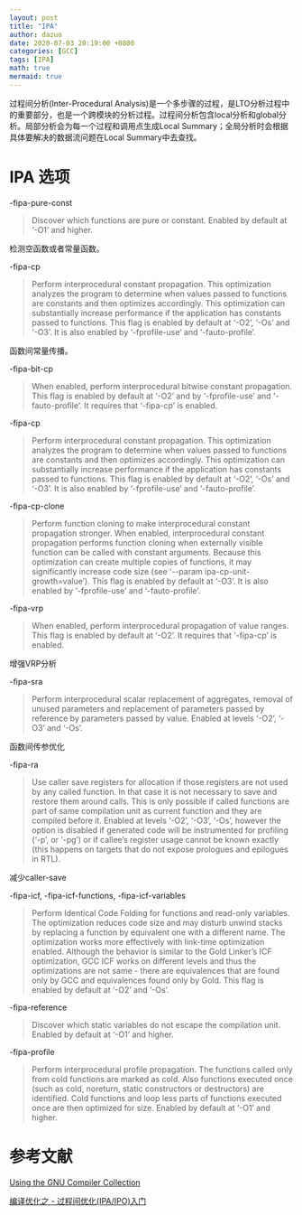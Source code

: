 ```yaml
---
layout: post
title: "IPA"
author: dazuo
date: 2020-07-03 20:19:00 +0800
categories: [GCC]
tags: [IPA]
math: true
mermaid: true
---
```


过程间分析(Inter-Procedural Analysis)是一个多步骤的过程，是LTO分析过程中的重要部分，也是一个跨模块的分析过程。过程间分析包含local分析和global分析。局部分析会为每一个过程和调用点生成Local Summary；全局分析时会根据具体要解决的数据流问题在Local Summary中去查找。



# IPA 选项

-fipa-pure-const

>  Discover which functions are pure or constant. Enabled by default at ‘-O1’ and higher. 

检测空函数或者常量函数。



-fipa-cp

> Perform interprocedural constant propagation. This optimization analyzes the program to determine when values passed to functions are constants and then optimizes accordingly. This optimization can substantially increase performance if the application has constants passed to functions. This flag is enabled by default at ‘-O2’, ‘-Os’ and ‘-O3’. It is also enabled by ‘-fprofile-use’ and ‘-fauto-profile’.

函数间常量传播。



-fipa-bit-cp

> When enabled, perform interprocedural bitwise constant propagation. This flag is enabled by default at ‘-O2’ and by ‘-fprofile-use’ and ‘-fauto-profile’. It requires that ‘-fipa-cp’ is enabled.



-fipa-cp

> Perform interprocedural constant propagation. This optimization analyzes the program to determine when values passed to functions are constants and then optimizes accordingly. This optimization can substantially increase performance if the application has constants passed to functions. This flag is enabled by default at ‘-O2’, ‘-Os’ and ‘-O3’. It is also enabled by ‘-fprofile-use’ and ‘-fauto-profile’.



-fipa-cp-clone

> Perform function cloning to make interprocedural constant propagation stronger. When enabled, interprocedural constant propagation performs function cloning when externally visible function can be called with constant arguments. Because this optimization can create multiple copies of functions, it may significantly increase code size (see ‘--param ipa-cp-unit-growth=value’). This flag is enabled by default at ‘-O3’. It is also enabled by ‘-fprofile-use’ and ‘-fauto-profile’.



-fipa-vrp 

> When enabled, perform interprocedural propagation of value ranges. This flag is enabled by default at ‘-O2’. It requires that ‘-fipa-cp’ is enabled.

增强VRP分析



-fipa-sra 

> Perform interprocedural scalar replacement of aggregates, removal of unused parameters and replacement of parameters passed by reference by parameters passed by value. Enabled at levels ‘-O2’, ‘-O3’ and ‘-Os’.

函数间传参优化



-fipa-ra

> Use caller save registers for allocation if those registers are not used by any called function. In that case it is not necessary to save and restore them around calls. This is only possible if called functions are part of same compilation unit as current function and they are compiled before it. Enabled at levels ‘-O2’, ‘-O3’, ‘-Os’, however the option is disabled if generated code will be instrumented for profiling (‘-p’, or ‘-pg’) or if callee’s register usage cannot be known exactly (this happens on targets that do not expose prologues and epilogues in RTL).

减少caller-save



-fipa-icf, -fipa-icf-functions, -fipa-icf-variables

> Perform Identical Code Folding for functions and read-only variables. The optimization reduces code size and may disturb unwind stacks by replacing a function by equivalent one with a different name. The optimization works more effectively with link-time optimization enabled. Although the behavior is similar to the Gold Linker’s ICF optimization, GCC ICF works on different levels and thus the optimizations are not same - there are equivalences that are found only by GCC and equivalences found only by Gold. This flag is enabled by default at ‘-O2’ and ‘-Os’.



-fipa-reference

> Discover which static variables do not escape the compilation unit. Enabled by default at ‘-O1’ and higher.



-fipa-profile

> Perform interprocedural profile propagation. The functions called only from cold functions are marked as cold. Also functions executed once (such as cold, noreturn, static constructors or destructors) are identified. Cold functions and loop less parts of functions executed once are then optimized for size. Enabled by default at ‘-O1’ and higher.





# 参考文献

[Using the GNU Compiler Collection](https://gcc.gnu.org/onlinedocs/gcc-12.1.0/gcc.pdf)

[编译优化之 - 过程间优化(IPA/IPO)入门](https://blog.csdn.net/qq_36287943/article/details/103930336)

